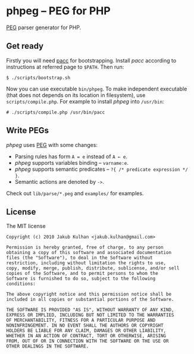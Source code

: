 # phpeg – PEG for PHP

[PEG](http://en.wikipedia.org/wiki/Parsing_expression_grammar) parser generator for PHP.

## Get ready

Firstly you will need [pacc](http://github.com/jakubkulhan/pacc) for bootstrapping. Install *pacc* according to instructions at referred page to `$PATH`. Then run:

    $ ./scripts/bootstrap.sh

Now you can use executable `bin/phpeg`. To make independent executable (that does not depends on its location in filesystem), use `scripts/compile.php`. For example to install *phpeg* into `/usr/bin`:

    # ./scripts/compile.php /usr/bin/pacc

## Write PEGs

*phpeg* uses [PEG](http://en.wikipedia.org/wiki/Parsing_expression_grammar) with some changes:

- Parsing rules has form `A = e` instead of `A ← e`.
- *phpeg* supports variables binding – `varname:e`.
- *phpeg* supports semantic predicates – `?{ /* predicate expression */ }`.
- Semantic actions are denoted by `->`.

Check out `lib/parse/*.peg` and `examples/` for examples.

## License

The MIT license

    Copyright (c) 2010 Jakub Kulhan <jakub.kulhan@gmail.com>

    Permission is hereby granted, free of charge, to any person
    obtaining a copy of this software and associated documentation
    files (the "Software"), to deal in the Software without
    restriction, including without limitation the rights to use,
    copy, modify, merge, publish, distribute, sublicense, and/or sell
    copies of the Software, and to permit persons to whom the
    Software is furnished to do so, subject to the following
    conditions:

    The above copyright notice and this permission notice shall be
    included in all copies or substantial portions of the Software.

    THE SOFTWARE IS PROVIDED "AS IS", WITHOUT WARRANTY OF ANY KIND,
    EXPRESS OR IMPLIED, INCLUDING BUT NOT LIMITED TO THE WARRANTIES
    OF MERCHANTABILITY, FITNESS FOR A PARTICULAR PURPOSE AND
    NONINFRINGEMENT. IN NO EVENT SHALL THE AUTHORS OR COPYRIGHT
    HOLDERS BE LIABLE FOR ANY CLAIM, DAMAGES OR OTHER LIABILITY,
    WHETHER IN AN ACTION OF CONTRACT, TORT OR OTHERWISE, ARISING
    FROM, OUT OF OR IN CONNECTION WITH THE SOFTWARE OR THE USE OR
    OTHER DEALINGS IN THE SOFTWARE.
